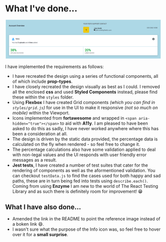 # What I've done...
![My attempt](./my-design.PNG?raw=true)

I have implemented the requirements as follows:

- I have recreated the design using a series of functional components, all of which include **prop-types**.
- I have closely recreated the design visually as best as I could. I removed all the enclosed **css** and used **Styled Components** instead, please find these within the `styles` folder.
- Using **Flexbox** I have created Grid components _(which you can find in `styles/grid.js`)_ for use in the UI to make it responsive _(not so much on mobile)_ within the Viewport.
- Icons implemented from **fortawesome** and wrapped in `<span aria-hidden="true"></span>` to aid with **A11y**. I am pleased to have been asked to do this as sadly, I have never worked anywhere where this has been a consideration at all.
- The design is driven by the static data provided, the percentage data is calculated on the fly when rendered - so feel free to change it.
- The percentage calculations also have some validation applied to deal with non-legal values and the UI responds with user friendly error messages as a result.
- **Jest tests**, I have created a number of test suites that cater for the rendering of components as well as the aformentioned validation. You can checkout `testData.js` to find the cases used for both happy and sad paths, these are in turn being fed into tests using `describe.each()`. Coming from using **Enzyme** I am new to the world of The React Testing Library and as such there is definitely room for improvement! :grin:


## What I have also done...
- Amended the link in the README to point the reference image instead of a boken link :smile:.
- I wasn't sure what the purpose of the Info icon was, so feel free to hover over it for a **small surprise**. 




